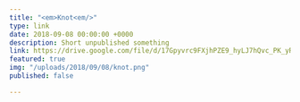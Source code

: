 ```yaml
---
title: "<em>Knot<em/>"
type: link
date: 2018-09-08 00:00:00 +0000
description: Short unpublished something
link: https://drive.google.com/file/d/17Gpyvrc9FXjhPZE9_hyLJ7hQvc_PK_yR/view?usp=sharing
featured: true
img: "/uploads/2018/09/08/knot.png"
published: false

---
```

